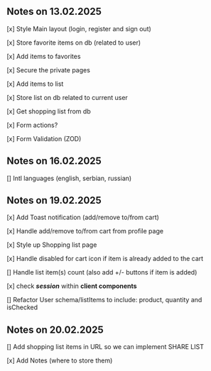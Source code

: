 ## Notes on 13.02.2025

[x] Style Main layout (login, register and sign out)

[x] Store favorite items on db (related to user)

[x] Add items to favorites

[x] Secure the private pages

[x] Add items to list

[x] Store list on db related to current user

[x] Get shopping list from db

[x] Form actions?

[x] Form Validation (ZOD)

## Notes on 16.02.2025

[] Intl languages (english, serbian, russian)

## Notes on 19.02.2025

[x] Add Toast notification (add/remove to/from cart)

[x] Handle add/remove to/from cart from profile page

[x] Style up Shopping list page

[x] Handle disabled for cart icon if item is already added to the cart

[] Handle list item(s) count (also add +/- buttons if item is added)

[x] check _**session**_ within **client components**

[] Refactor User schema/listItems to include: product, quantity and isChecked


## Notes on 20.02.2025

[] Add shopping list items in URL so we can implement SHARE LIST

[x] Add Notes (where to store them)

